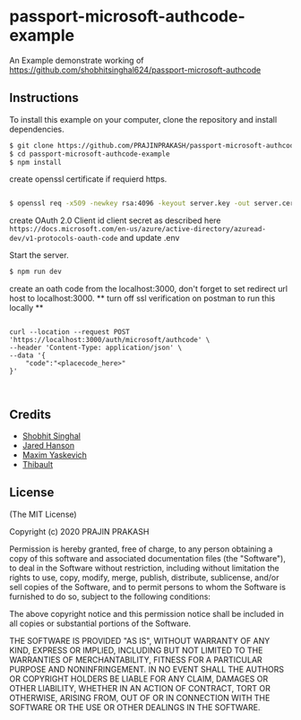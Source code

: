 # passport-microsoft-authcode-example

An Example demonstrate working of https://github.com/shobhitsinghal624/passport-microsoft-authcode

## Instructions

To install this example on your computer, clone the repository and install
dependencies.

```bash
$ git clone https://github.com/PRAJINPRAKASH/passport-microsoft-authcode-example.git
$ cd passport-microsoft-authcode-example
$ npm install


```

create openssl certificate if requierd https.

```bash

$ openssl req -x509 -newkey rsa:4096 -keyout server.key -out server.cert -days 365
```

create OAuth 2.0 Client id client secret as described here `https://docs.microsoft.com/en-us/azure/active-directory/azuread-dev/v1-protocols-oauth-code` and update .env

Start the server.

```bash
$ npm run dev
```

create an oath code from the localhost:3000, don't forget to set redirect url host to localhost:3000.
** turn off ssl verification on postman to run this locally **

```http

curl --location --request POST 'https://localhost:3000/auth/microsoft/authcode' \
--header 'Content-Type: application/json' \
--data '{
	"code":"<placecode_here>"
}'



```

## Credits

- [Shobhit Singhal](https://github.com/shobhitsinghal624)
- [Jared Hanson](https://github.com/jaredhanson)
- [Maxim Yaskevich](https://github.com/myaskevich)
- [Thibault](https://github.com/melkir)

## License

(The MIT License)

Copyright (c) 2020 PRAJIN PRAKASH

Permission is hereby granted, free of charge, to any person obtaining a copy of
this software and associated documentation files (the "Software"), to deal in
the Software without restriction, including without limitation the rights to
use, copy, modify, merge, publish, distribute, sublicense, and/or sell copies of
the Software, and to permit persons to whom the Software is furnished to do so,
subject to the following conditions:

The above copyright notice and this permission notice shall be included in all
copies or substantial portions of the Software.

THE SOFTWARE IS PROVIDED "AS IS", WITHOUT WARRANTY OF ANY KIND, EXPRESS OR
IMPLIED, INCLUDING BUT NOT LIMITED TO THE WARRANTIES OF MERCHANTABILITY, FITNESS
FOR A PARTICULAR PURPOSE AND NONINFRINGEMENT. IN NO EVENT SHALL THE AUTHORS OR
COPYRIGHT HOLDERS BE LIABLE FOR ANY CLAIM, DAMAGES OR OTHER LIABILITY, WHETHER
IN AN ACTION OF CONTRACT, TORT OR OTHERWISE, ARISING FROM, OUT OF OR IN
CONNECTION WITH THE SOFTWARE OR THE USE OR OTHER DEALINGS IN THE SOFTWARE.
